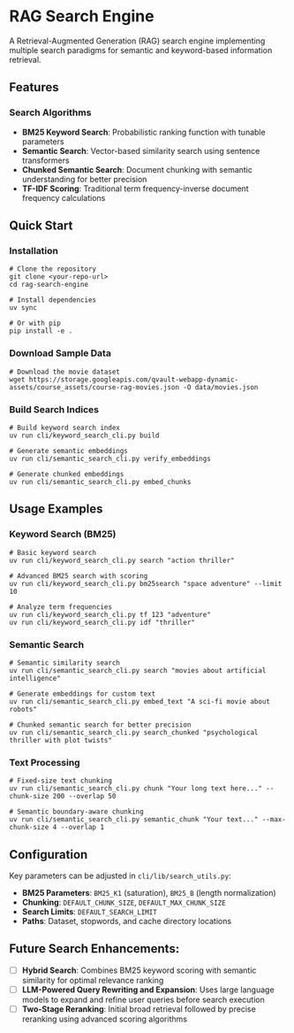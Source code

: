 # RAG Search Engine

A Retrieval-Augmented Generation (RAG) search engine implementing multiple search paradigms for semantic and keyword-based information retrieval.

## Features

### Search Algorithms
- **BM25 Keyword Search**: Probabilistic ranking function with tunable parameters
- **Semantic Search**: Vector-based similarity search using sentence transformers
- **Chunked Semantic Search**: Document chunking with semantic understanding for better precision
- **TF-IDF Scoring**: Traditional term frequency-inverse document frequency calculations

## Quick Start

### Installation

```
# Clone the repository
git clone <your-repo-url>
cd rag-search-engine

# Install dependencies
uv sync

# Or with pip
pip install -e .
```

### Download Sample Data

```
# Download the movie dataset
wget https://storage.googleapis.com/qvault-webapp-dynamic-assets/course_assets/course-rag-movies.json -O data/movies.json
```

### Build Search Indices

```
# Build keyword search index
uv run cli/keyword_search_cli.py build

# Generate semantic embeddings
uv run cli/semantic_search_cli.py verify_embeddings

# Generate chunked embeddings
uv run cli/semantic_search_cli.py embed_chunks
```

## Usage Examples

### Keyword Search (BM25)

```
# Basic keyword search
uv run cli/keyword_search_cli.py search "action thriller"

# Advanced BM25 search with scoring
uv run cli/keyword_search_cli.py bm25search "space adventure" --limit 10

# Analyze term frequencies
uv run cli/keyword_search_cli.py tf 123 "adventure"
uv run cli/keyword_search_cli.py idf "thriller"
```

### Semantic Search

```
# Semantic similarity search
uv run cli/semantic_search_cli.py search "movies about artificial intelligence"

# Generate embeddings for custom text
uv run cli/semantic_search_cli.py embed_text "A sci-fi movie about robots"

# Chunked semantic search for better precision
uv run cli/semantic_search_cli.py search_chunked "psychological thriller with plot twists"
```

### Text Processing

```
# Fixed-size text chunking
uv run cli/semantic_search_cli.py chunk "Your long text here..." --chunk-size 200 --overlap 50

# Semantic boundary-aware chunking
uv run cli/semantic_search_cli.py semantic_chunk "Your text..." --max-chunk-size 4 --overlap 1
```

## Configuration

Key parameters can be adjusted in `cli/lib/search_utils.py`:

- **BM25 Parameters**: `BM25_K1` (saturation), `BM25_B` (length normalization)
- **Chunking**: `DEFAULT_CHUNK_SIZE`, `DEFAULT_MAX_CHUNK_SIZE`
- **Search Limits**: `DEFAULT_SEARCH_LIMIT`
- **Paths**: Dataset, stopwords, and cache directory locations

## Future Search Enhancements:

- [ ] **Hybrid Search**: Combines BM25 keyword scoring with semantic similarity for optimal relevance ranking
- [ ] **LLM-Powered Query Rewriting and Expansion**: Uses large language models to expand and refine user queries before search execution
- [ ] **Two-Stage Reranking**: Initial broad retrieval followed by precise reranking using advanced scoring algorithms
